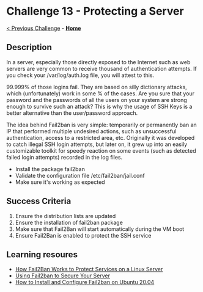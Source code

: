 # Challenge 13 - Protecting a Server

[< Previous Challenge](./Challenge-12.md) - **[Home](../README.md)**

## Description

In a server, especially those directly exposed to the Internet such as web servers are very common to receive thousand of authentication attempts. If you check your /var/log/auth.log file, you will attest to this. 

99.999% of those logins fail. They are based on silly dictionary attacks, which (unfortunately) work in some % of the cases. Are you sure that your password and the passwords of all the users on your system are strong enough to survive such an attack? This is why the usage of SSH Keys is a better alternative than the user/password approach. 

The idea behind Fail2ban is very simple: temporarily or permanently ban an IP that performed multiple undesired actions, such as unsuccessful authentication, access to a restricted area, etc. Originally it was developed to catch illegal SSH login attempts, but later on, it grew up into an easily customizable toolkit for speedy reaction on some events (such as detected failed login attempts) recorded in the log files.

- Install the package fail2ban
- Validate the configuration file /etc/fail2ban/jail.conf
- Make sure it's working as expected


## Success Criteria

1. Ensure the distribution lists are updated
2. Ensure the installation of fail2ban package
3. Make sure that Fail2Ban will start automatically during the VM boot
4. Ensure Fail2Ban is enabled to protect the SSH service

## Learning resoures

- [How Fail2Ban Works to Protect Services on a Linux Server]([https://linuxjourney.com/lesson/software-distribution](https://www.digitalocean.com/community/tutorials/how-fail2ban-works-to-protect-services-on-a-linux-server))
- [Using Fail2ban to Secure Your Server]([https://www.tecmint.com/linux-package-management/](https://www.linode.com/docs/guides/using-fail2ban-to-secure-your-server-a-tutorial/))
- [How to Install and Configure Fail2ban on Ubuntu 20.04]([https://www.linode.com/docs/guides/linux-package-management-overview/](https://linuxize.com/post/install-configure-fail2ban-on-ubuntu-20-04/))
